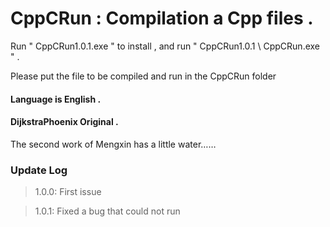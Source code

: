 # CppCRun : Compilation a Cpp files .

Run " CppCRun1.0.1.exe " to install , and run " CppCRun1.0.1 \ CppCRun.exe " .

Please put the file to be compiled and run in the CppCRun folder

#### Language is English .

#### DijkstraPhoenix Original .

The second work of Mengxin has a little water……

### Update Log

> 1.0.0: First issue

> 1.0.1: Fixed a bug that could not run

